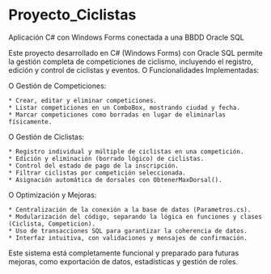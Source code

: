 # Proyecto_Ciclistas
Aplicación C# con Windows Forms conectada a una BBDD Oracle SQL

Este proyecto desarrollado en C# (Windows Forms) con Oracle SQL permite la gestión completa de competiciones de ciclismo, incluyendo el registro, edición y control de ciclistas y eventos.
O Funcionalidades Implementadas:

O Gestión de Competiciones:

    * Crear, editar y eliminar competiciones.
    * Listar competiciones en un ComboBox, mostrando ciudad y fecha.
    * Marcar competiciones como borradas en lugar de eliminarlas físicamente.

O Gestión de Ciclistas:

    * Registro individual y múltiple de ciclistas en una competición.
    * Edición y eliminación (borrado lógico) de ciclistas.
    * Control del estado de pago de la inscripción.
    * Filtrar ciclistas por competición seleccionada.
    * Asignación automática de dorsales con ObtenerMaxDorsal().

O Optimización y Mejoras:

    * Centralización de la conexión a la base de datos (Parametros.cs).
    * Modularización del código, separando la lógica en funciones y clases (Ciclista, Competicion).
    * Uso de transacciones SQL para garantizar la coherencia de datos.
    * Interfaz intuitiva, con validaciones y mensajes de confirmación.

Este sistema está completamente funcional y preparado para futuras mejoras, como exportación de datos, estadísticas y gestión de roles.
